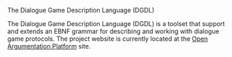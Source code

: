 The Dialogue Game Description Language (DGDL)

The Dialogue Game Description Language (DGDL) is a toolset that support and extends an EBNF grammar for describing and working with dialogue game protocols. The project website is currently located at the [Open Argumentation Platform](http://openargumentation.org/) site.
